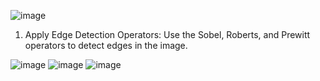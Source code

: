 ![image](https://github.com/Fay-Balhareth/Headache-Types-Expert-System/assets/107503708/6b22d738-16d7-45a0-8c7b-acfffc06e8b8)

1. Apply Edge Detection Operators: Use the Sobel, Roberts, and Prewitt operators to detect edges in the image.

![image](https://github.com/Fay-Balhareth/Headache-Types-Expert-System/assets/107503708/fc80e87b-02c4-418d-8725-7577445c70fe)
![image](https://github.com/Fay-Balhareth/Headache-Types-Expert-System/assets/107503708/92528fb1-3ddf-4b9e-8bef-584321dae88a)
![image](https://github.com/Fay-Balhareth/Headache-Types-Expert-System/assets/107503708/6e920baf-74ec-45ef-a2f5-eaeda4c280ea)
